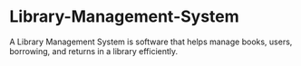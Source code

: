 # Library-Management-System
A Library Management System is software that helps manage books, users, borrowing, and returns in a library efficiently.
